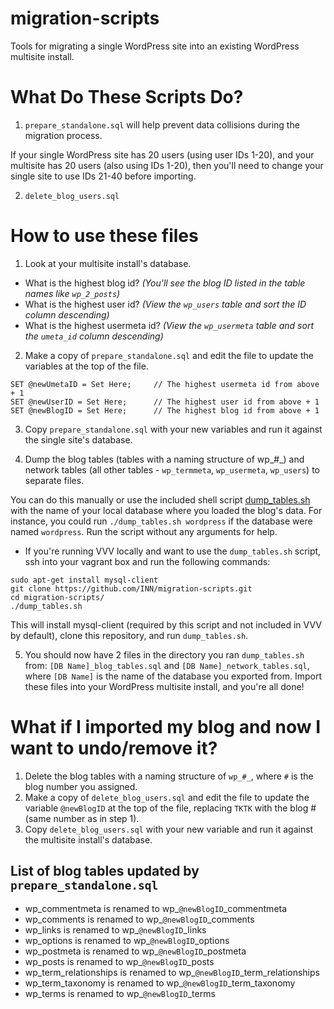 # migration-scripts

Tools for migrating a single WordPress site into an existing WordPress multisite install.

# What Do These Scripts Do?

1. `prepare_standalone.sql` will help prevent data collisions during the migration process.

If your single WordPress site has 20 users (using user IDs 1-20), and your multisite has 20 users (also using IDs 1-20), then you'll need to change your single site to use IDs 21-40 before importing.  

2. `delete_blog_users.sql`

# How to use these files

1. Look at your multisite install's database.

  * What is the highest blog id? _(You'll see the blog ID listed in the table names like `wp_2_posts`)_
  * What is the highest user id? _(View the `wp_users` table and sort the ID column descending)_
  * What is the highest usermeta id? _(View the `wp_usermeta` table and sort the `umeta_id` column descending)_

2. Make a copy of `prepare_standalone.sql` and edit the file to update the variables at the top of the file.

  ```
SET @newUmetaID = Set Here;     // The highest usermeta id from above + 1
SET @newUserID = Set Here;      // The highest user id from above + 1
SET @newBlogID = Set Here;      // The highest blog id from above + 1 
```

3. Copy `prepare_standalone.sql` with your new variables and run it against the single site's database.

4. Dump the blog tables (tables with a naming structure of wp_#_) and network tables (all other tables - `wp_termmeta`, `wp_usermeta`, `wp_users`) to separate files.

  You can do this manually or use the included shell script [dump_tables.sh](dump_tables.sh) with the name of your local database where you loaded the blog's data. For instance, you could run `./dump_tables.sh wordpress` if the database were named `wordpress`. Run the script without any arguments for help.

  * If you're running VVV locally and want to use the `dump_tables.sh` script, ssh into your vagrant box and run the following commands:

  ```
sudo apt-get install mysql-client
git clone https://github.com/INN/migration-scripts.git
cd migration-scripts/
./dump_tables.sh
```

  This will install mysql-client (required by this script and not included in VVV by default), clone this repository, and run `dump_tables.sh`.

5. You should now have 2 files in the directory you ran `dump_tables.sh` from: `[DB Name]_blog_tables.sql` and `[DB Name]_network_tables.sql`, where `[DB Name]` is the name of the database you exported from. Import these files into your WordPress multisite install, and you're all done!

# What if I imported my blog and now I want to undo/remove it?

1. Delete the blog tables with a naming structure of `wp_#_`, where `#` is the blog number you assigned.
2. Make a copy of `delete_blog_users.sql` and edit the file to update the variable `@newBlogID` at the top of the file, replacing `TKTK` with the blog # (same number as in step 1).
3. Copy `delete_blog_users.sql` with your new variable and run it against the multisite install's database.

## List of blog tables updated by `prepare_standalone.sql`

- wp_commentmeta is renamed to wp\_`@newBlogID`\_commentmeta
- wp_comments is renamed to wp\_`@newBlogID`\_comments
- wp_links is renamed to wp\_`@newBlogID`\_links
- wp_options is renamed to wp\_`@newBlogID`\_options
- wp_postmeta is renamed to wp\_`@newBlogID`\_postmeta
- wp_posts is renamed to wp\_`@newBlogID`\_posts
- wp_term_relationships is renamed to wp\_`@newBlogID`\_term_relationships
- wp_term_taxonomy is renamed to wp\_`@newBlogID`\_term_taxonomy
- wp_terms is renamed to wp\_`@newBlogID`\_terms
